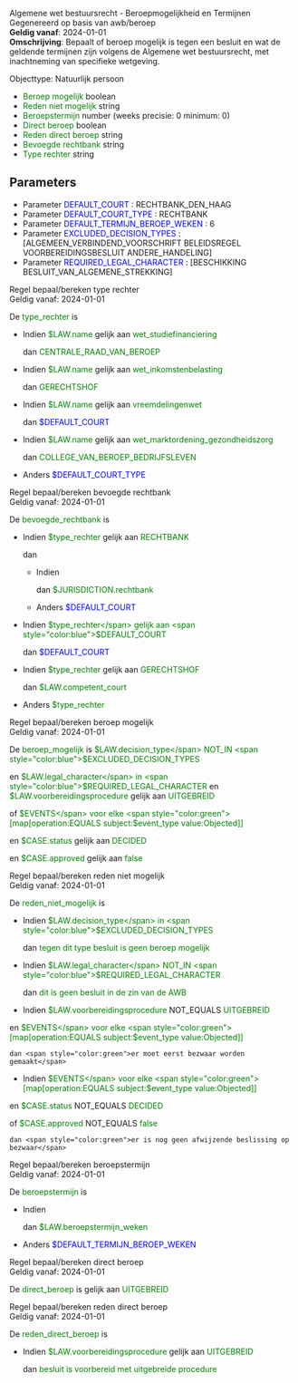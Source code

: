 Algemene wet bestuursrecht - Beroepmogelijkheid en Termijnen \
Gegenereerd op basis van awb/beroep \
**Geldig vanaf**: 2024-01-01 \
**Omschrijving**: Bepaalt of beroep mogelijk is tegen een besluit en wat de geldende termijnen zijn volgens de Algemene wet bestuursrecht, met inachtneming van specifieke wetgeving.


Objecttype: Natuurlijk persoon
- <span style="color:green">Beroep mogelijk</span> boolean
- <span style="color:green">Reden niet mogelijk</span> string
- <span style="color:green">Beroepstermijn</span> number (weeks precisie: 0 minimum: 0)
- <span style="color:green">Direct beroep</span> boolean
- <span style="color:green">Reden direct beroep</span> string
- <span style="color:green">Bevoegde rechtbank</span> string
- <span style="color:green">Type rechter</span> string

## Parameters ##
- Parameter <span style="color:blue">DEFAULT_COURT</span> : RECHTBANK_DEN_HAAG
- Parameter <span style="color:blue">DEFAULT_COURT_TYPE</span> : RECHTBANK
- Parameter <span style="color:blue">DEFAULT_TERMIJN_BEROEP_WEKEN</span> : 6
- Parameter <span style="color:blue">EXCLUDED_DECISION_TYPES</span> : [ALGEMEEN_VERBINDEND_VOORSCHRIFT BELEIDSREGEL VOORBEREIDINGSBESLUIT ANDERE_HANDELING]
- Parameter <span style="color:blue">REQUIRED_LEGAL_CHARACTER</span> : [BESCHIKKING BESLUIT_VAN_ALGEMENE_STREKKING]


Regel bepaal/bereken type rechter \
Geldig vanaf: 2024-01-01

De <span style="color: green">type_rechter</span> is

  - Indien <span style="color:green">$LAW.name</span> gelijk aan <span style="color:green">wet_studiefinanciering</span>


    dan <span style="color:green">CENTRALE_RAAD_VAN_BEROEP</span>


  - Indien <span style="color:green">$LAW.name</span> gelijk aan <span style="color:green">wet_inkomstenbelasting</span>


    dan <span style="color:green">GERECHTSHOF</span>


  - Indien <span style="color:green">$LAW.name</span> gelijk aan <span style="color:green">vreemdelingenwet</span>


    dan <span style="color:blue">$DEFAULT_COURT</span>


  - Indien <span style="color:green">$LAW.name</span> gelijk aan <span style="color:green">wet_marktordening_gezondheidszorg</span>


    dan <span style="color:green">COLLEGE_VAN_BEROEP_BEDRIJFSLEVEN</span>


  - Anders <span style="color:blue">$DEFAULT_COURT_TYPE</span>



Regel bepaal/bereken bevoegde rechtbank \
Geldig vanaf: 2024-01-01

De <span style="color: green">bevoegde_rechtbank</span> is

  - Indien <span style="color:green">$type_rechter</span> gelijk aan <span style="color:green">RECHTBANK</span>


    dan
    - Indien

      dan <span style="color:green">$JURISDICTION.rechtbank</span>


    - Anders <span style="color:blue">$DEFAULT_COURT</span>




  - Indien <span style="color:green">$type_rechter</span> gelijk aan <span style="color:blue">$DEFAULT_COURT</span>


    dan <span style="color:blue">$DEFAULT_COURT</span>


  - Indien <span style="color:green">$type_rechter</span> gelijk aan <span style="color:green">GERECHTSHOF</span>


    dan <span style="color:green">$LAW.competent_court</span>


  - Anders <span style="color:green">$type_rechter</span>



Regel bepaal/bereken beroep mogelijk \
Geldig vanaf: 2024-01-01

De <span style="color: green">beroep_mogelijk</span> is
<span style="color:green">$LAW.decision_type</span> NOT_IN <span style="color:blue">$EXCLUDED_DECISION_TYPES</span>


 en <span style="color:green">$LAW.legal_character</span> in
		<span style="color:blue">$REQUIRED_LEGAL_CHARACTER</span>
 en <span style="color:green">$LAW.voorbereidingsprocedure</span> gelijk aan <span style="color:green">UITGEBREID</span>

 of <span style="color:green">$EVENTS</span> voor elke <span style="color:green">[map[operation:EQUALS subject:$event_type value:Objected]]</span>



 en <span style="color:green">$CASE.status</span> gelijk aan <span style="color:green">DECIDED</span>

 en <span style="color:green">$CASE.approved</span> gelijk aan <span style="color:green">false</span>










Regel bepaal/bereken reden niet mogelijk \
Geldig vanaf: 2024-01-01

De <span style="color: green">reden_niet_mogelijk</span> is

  - Indien <span style="color:green">$LAW.decision_type</span> in
  		<span style="color:blue">$EXCLUDED_DECISION_TYPES</span>

    dan <span style="color:green">tegen dit type besluit is geen beroep mogelijk</span>


  - Indien <span style="color:green">$LAW.legal_character</span> NOT_IN <span style="color:blue">$REQUIRED_LEGAL_CHARACTER</span>



    dan <span style="color:green">dit is geen besluit in de zin van de AWB</span>


  - Indien <span style="color:green">$LAW.voorbereidingsprocedure</span> NOT_EQUALS <span style="color:green">UITGEBREID</span>

   en <span style="color:green">$EVENTS</span> voor elke <span style="color:green">[map[operation:EQUALS subject:$event_type value:Objected]]</span>






    dan <span style="color:green">er moet eerst bezwaar worden gemaakt</span>


  - Indien <span style="color:green">$EVENTS</span> voor elke <span style="color:green">[map[operation:EQUALS subject:$event_type value:Objected]]</span>



   en <span style="color:green">$CASE.status</span> NOT_EQUALS <span style="color:green">DECIDED</span>

   of <span style="color:green">$CASE.approved</span> NOT_EQUALS <span style="color:green">false</span>






    dan <span style="color:green">er is nog geen afwijzende beslissing op bezwaar</span>




Regel bepaal/bereken beroepstermijn \
Geldig vanaf: 2024-01-01

De <span style="color: green">beroepstermijn</span> is

  - Indien

    dan <span style="color:green">$LAW.beroepstermijn_weken</span>


  - Anders <span style="color:blue">$DEFAULT_TERMIJN_BEROEP_WEKEN</span>



Regel bepaal/bereken direct beroep \
Geldig vanaf: 2024-01-01

De <span style="color: green">direct_beroep</span> is
gelijk aan <span style="color:green">UITGEBREID</span>


Regel bepaal/bereken reden direct beroep \
Geldig vanaf: 2024-01-01

De <span style="color: green">reden_direct_beroep</span> is

  - Indien <span style="color:green">$LAW.voorbereidingsprocedure</span> gelijk aan <span style="color:green">UITGEBREID</span>


    dan <span style="color:green">besluit is voorbereid met uitgebreide procedure</span>
